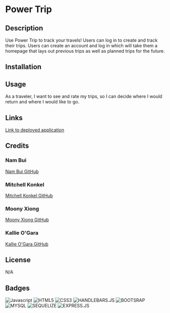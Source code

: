 # Power Trip

## Description
Use Power Trip to track your travels! Users can log in to create and track their trips. Users can create an account and log in which will take them a homepage that lays out previous trips as well as planned trips for the future. 

## Installation

## Usage
As a traveler, I want to see and rate my trips, so I can decide where I would return and where I would like to go.

## Links
[Link to deployed application](https://power-trip.herokuapp.com/)

## Credits
### Nam Bui
[Nam Bui GitHub](https://github.com/nambui17)
### Mitchell Konkel
[Mitchell Konkel GitHub](https://github.com/mjkonkel)
### Moony Xiong
[Moony Xiong GitHub](https://github.com/mxiong22)
### Kallie O'Gara
[Kallie O'Gara GitHub](https://github.com/kallieog)

## License

N/A

## Badges
![Javascript](https://img.shields.io/badge/JavaScript-323330?style=for-the-badge&logo=javascript&logoColor=F7DF1E)
![HTML5](https://img.shields.io/badge/HTML5-E34F26?style=for-the-badge&logo=html5&logoColor=white)
![CSS3](https://img.shields.io/badge/CSS3-1572B6?style=for-the-badge&logo=css3&logoColor=white)
![HANDLEBARS.JS](https://img.shields.io/badge/Handlebars.js-000000.svg?style=for-the-badge&logo=handlebarsdotjs&logoColor=white)
![BOOTSRAP](https://img.shields.io/badge/Bootstrap-7952B3.svg?style=for-the-badge&logo=Bootstrap&logoColor=white)
![MYSQL](https://img.shields.io/badge/MySQL-4479A1.svg?style=for-the-badge&logo=MySQL&logoColor=white)
![SEQUELIZE](https://img.shields.io/badge/Sequelize-52B0E7.svg?style=for-the-badge&logo=Sequelize&logoColor=white)
![EXPRESS.JS](https://img.shields.io/badge/Express.js-000000?style=for-the-badge&logo=express&logoColor=white)
